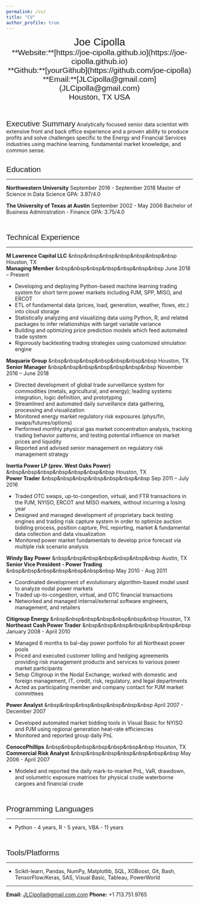 ```yaml
---
permalink: /cv/
title: "CV"
author_profile: true
---
```


<center><span style="font-family:sans-serif; font-size:2em;">Joe Cipolla</span></center>
<center><span style="font-family:sans-serif; font-size:1.5em;">**Website:**[https://joe-cipolla.github.io](https://joe-cipolla.github.io)</span></center>
<center><span style="font-family:sans-serif; font-size:1.5em;">**Github:**[yourGithub](https://github.com/joe-cipolla)</span></center>
<center><span style="font-family:sans-serif; font-size:1.5em;">**Email:**[JLCipolla@gmail.com](JLCipolla@gmail.com)</span></center>
<center><span style="font-family:sans-serif; font-size:1.5em;">Houston, TX USA</span></center>
<br/><br/>

<span style="font-family:sans-serif; font-size:1.5em;">Executive Summary</span>
Analytically focused senior data scientist with extensive front and back office experience and a proven
ability to produce profits and solve challenges specific to the Energy and Financial Services
industries using machine learning, fundamental market knowledge, and common sense.
<br/><br/>


<span style="font-family:sans-serif; font-size:1.5em;">Education</span>
- - - -

**Northwestern University**                                September 2016 - September 2018
Master of Science in Data Science
GPA: 3.97/4.0

**The University of Texas at Austin**                      September 2002 - May 2006
Bachelor of Business Administration - Finance
GPA: 3.75/4.0

<br/><br/>
<span style="font-family:sans-serif; font-size:1.5em;">Technical Experience</span>
- - - -

**M Lawrence Capital LLC** &nbsp&nbsp&nbsp&nbsp&nbsp&nbsp&nbsp Houston, TX <br />
**Managing Member** &nbsp&nbsp&nbsp&nbsp&nbsp&nbsp&nbsp June 2018 – Present
*	Developing and deploying Python-based machine learning trading system for short term power markets
  including PJM, SPP, MISO, and ERCOT
*	ETL of fundamental data (prices, load, generation, weather, flows, etc.) into cloud storage
*	Statistically analyzing and visualizing data using Python, R, and related packages to infer
  relationships with target variable variance
*	Building and optimizing price prediction models which feed automated trade system
*	Rigorously backtesting trading strategies using customized simulation engine

**Maquarie Group** &nbsp&nbsp&nbsp&nbsp&nbsp&nbsp&nbsp Houston, TX <br />
**Senior Manager** &nbsp&nbsp&nbsp&nbsp&nbsp&nbsp&nbsp November 2016 – June 2018
*	Directed development of global trade surveillance system for commodities (metals, agricultural,
  and energy); leading systems integration, logic definition, and prototyping
* Streamlined and automated daily surveillance data gathering, processing and visualization
* Monitored energy market regulatory risk exposures (phys/fin, swaps/futures/options)
* Performed monthly physical gas market concentration analysis, tracking trading behavior patterns,
  and testing potential influence on market prices and liquidity
* Reported and advised senior management on regulatory risk management strategy


**Inertia Power LP (prev. West Oaks Power)** &nbsp&nbsp&nbsp&nbsp&nbsp&nbsp&nbsp Houston, TX <br />
**Power Trader** &nbsp&nbsp&nbsp&nbsp&nbsp&nbsp&nbsp Sep 2011 – July 2016
* Traded OTC swaps, up-to-congestion, virtual, and FTR transactions in the PJM, NYISO, ERCOT and
  MISO markets, without incurring a losing year
* Designed and managed development of proprietary back testing engines and trading risk capture
  system in order to optimize auction bidding process, position capture, PnL reporting, market
  & fundamental data collection and data visualization
* Monitored power market fundamentals to develop price forecast via multiple risk scenario analysis


**Windy Bay Power** &nbsp&nbsp&nbsp&nbsp&nbsp&nbsp&nbsp Austin, TX <br />
**Senior Vice President - Power Trading** &nbsp&nbsp&nbsp&nbsp&nbsp&nbsp&nbsp May 2010 - Aug 2011
*	Coordinated development of evolutionary algorithm-based model used to analyze nodal power markets
*	Traded up-to-congestion, virtual, and OTC financial transactions
*	Networked and managed internal/external software engineers, management, and retailers


**Citigroup Energy** &nbsp&nbsp&nbsp&nbsp&nbsp&nbsp&nbsp Houston, TX <br />
**Northeast Cash Power Trader** &nbsp&nbsp&nbsp&nbsp&nbsp&nbsp&nbsp January 2008 - April 2010
* Managed 6 months to bal-day power portfolio for all Northeast power pools
* Priced and executed customer tolling and hedging agreements providing risk management
  products and services to various power market participants
* Setup Citigroup in the Nodal Exchange; worked with domestic and foreign management, IT,
  credit, risk, regulatory, and legal departments
* Acted as participating member and company contact for PJM market committees

**Power Analyst** &nbsp&nbsp&nbsp&nbsp&nbsp&nbsp&nbsp April 2007 - December 2007
* Developed automated market bidding tools in Visual Basic for NYISO and PJM using regional
  generation heat-rate efficiencies
* Monitored and reported group daily PnL


**ConocoPhillips** &nbsp&nbsp&nbsp&nbsp&nbsp&nbsp&nbsp Houston, TX <br />
**Commercial Risk Analyst** &nbsp&nbsp&nbsp&nbsp&nbsp&nbsp&nbsp  May 2006 - April 2007
*	Modeled and reported the daily mark-to-market PnL, VaR, drawdown, and volumetric exposure
  matrices for physical crude waterborne cargoes and financial crude

<br/><br/>
<span style="font-family:sans-serif; font-size:1.5em;">Programming Languages</span>
- - - -
* Python - 4 years, R - 5 years, VBA - 11 years

<br/><br/>
<span style="font-family:sans-serif; font-size:1.5em;">Tools/Platforms</span>
- - - -
* Scikit-learn, Pandas, NumPy, Matplotlib, SQL, XGBoost, Git, Bash, TensorFlow/Keras, SAS, Visual Basic, Tableau, PowerWorld



- - - -
**Email:** JLCipolla@gmail.com.com
**Phone:** +1 713.751.9765
